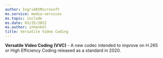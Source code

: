 ```yaml
---
author: IngridAtMicrosoft
ms.service: media-services
ms.topic: include
ms.date: 03/25/2022
ms.author: inhenkel
title: Versatile Video Coding
---
```


**Versatile Video Coding (VVC)** - A new codec intended to improve on H.265 or High Efficiency Coding released as a standard in 2020.
